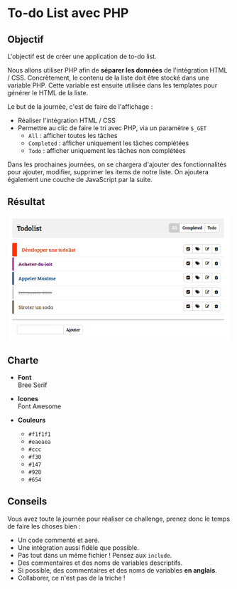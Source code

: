 # To-do List avec PHP

## Objectif

L'objectif est de créer une application de to-do list.

Nous allons utiliser PHP afin de **séparer les données** de l'intégration HTML / CSS.
Concrètement, le contenu de la liste doit être stocké dans une variable PHP.
Cette variable est ensuite utilisée dans les templates pour générer le HTML de la liste.

Le but de la journée, c'est de faire de l'affichage :
* Réaliser l'intégration HTML / CSS
* Permettre au clic de faire le tri avec PHP, via un paramètre `$_GET`
  + `All` : afficher toutes les tâches
  + `Completed` : afficher uniquement les tâches complétées
  + `Todo` : afficher uniquement les tâches non complétées

Dans les prochaines journées, on se chargera d'ajouter des fonctionnalités pour
ajouter, modifier, supprimer les items de notre liste. On ajoutera également
une couche de JavaScript par la suite.

## Résultat

![rendu](rendu.png)

## Charte

* **Font**  
Bree Serif

* **Icones**  
Font Awesome

* **Couleurs**
  + `#f1f1f1`
  + `#eaeaea`
  + `#ccc`
  + `#f30`
  + `#147`
  + `#928`
  + `#654`


## Conseils

Vous avez toute la journée pour réaliser ce challenge, prenez donc le temps de faire les choses bien :
* Un code commenté et aeré.
* Une intégration aussi fidèle que possible.
* Pas tout dans un même fichier ! Pensez aux `include`.
* Des commentaires et des noms de variables descriptifs.
* Si possible, des commentaires et des noms de variables **en anglais**.
* Collaborer, ce n'est pas de la triche !

